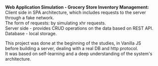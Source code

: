 **Web Application Simulation - Grocery Store Inventory Management:**\
Client side in SPA architecture, which includes requests to the server through a fake network.\
The form of requests: by simulating xhr requests.\
Server side - provides CRUD operations on the data based on REST API.\
Database - local storage.

This project was done at the beginning of the studies, in Vanilla JS\
before building a server, dealing with a real DB and http protocol.\
It was based on self-learning and a deep understanding of the system's architecture.

